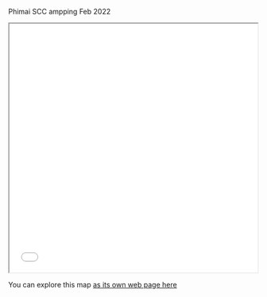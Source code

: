 Phimai SCC ampping Feb 2022

<iframe src="index.html" height="500" width="500"></iframe>

You can explore this map [as its own web page here](index.html)
